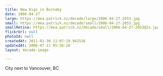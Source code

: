 ```yaml
---
title: New Digs in Burnaby
date: 2006-04-27
large: https://mea.patrick.nz/decade/large/2006-04-27-2053.jpg
small: https://mea.patrick.nz/decade/small/2006-04-27-2053.jpg
smallRetina: https://mea.patrick.nz/decade/small/2006-04-27-2053@2x.jpg
flickrUrl: null
photoId: null
createdAt: 2011-01-30 11:07:19.942536
updatedAt: 2006-07-11 05:56:26
layout: decade-image

---
```

City next to Vancouver, BC
